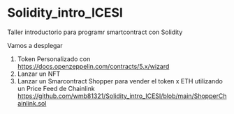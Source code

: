 # Solidity_intro_ICESI
Taller introductorio para programr smartcontract con Solidity


Vamos a desplegar

1. Token Personalizado con https://docs.openzeppelin.com/contracts/5.x/wizard
2. Lanzar un NFT 
3. Lanzar un Smarcontract Shopper para vender el token x ETH utilizando un Price Feed de Chainlink https://github.com/wmb81321/Solidity_intro_ICESI/blob/main/ShopperChainlink.sol 
   

